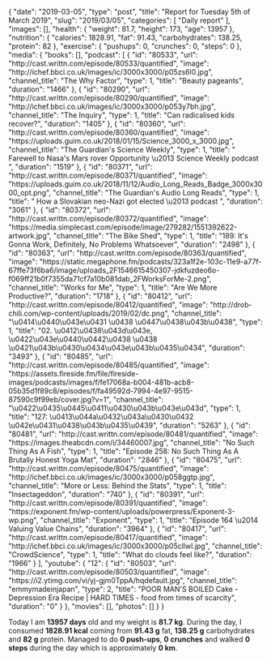 {
    "date": "2019-03-05",
    "type": "post",
    "title": "Report for Tuesday 5th of March 2019",
    "slug": "2019\/03\/05",
    "categories": [
        "Daily report"
    ],
    "images": [],
    "health": {
        "weight": 81.7,
        "height": 173,
        "age": 13957
    },
    "nutrition": {
        "calories": 1828.91,
        "fat": 91.43,
        "carbohydrates": 138.25,
        "protein": 82
    },
    "exercise": {
        "pushups": 0,
        "crunches": 0,
        "steps": 0
    },
    "media": {
        "books": [],
        "podcast": [
            {
                "id": "80533",
                "url": "http:\/\/cast.writtn.com\/episode\/80533\/quantified",
                "image": "http:\/\/ichef.bbci.co.uk\/images\/ic\/3000x3000\/p05zs6l0.jpg",
                "channel_title": "The Why Factor",
                "type": 1,
                "title": "Beauty pageants",
                "duration": "1466"
            },
            {
                "id": "80290",
                "url": "http:\/\/cast.writtn.com\/episode\/80290\/quantified",
                "image": "http:\/\/ichef.bbci.co.uk\/images\/ic\/3000x3000\/p053y7bh.jpg",
                "channel_title": "The Inquiry",
                "type": 1,
                "title": "Can radicalised kids recover?",
                "duration": "1405"
            },
            {
                "id": "80360",
                "url": "http:\/\/cast.writtn.com\/episode\/80360\/quantified",
                "image": "https:\/\/uploads.guim.co.uk\/2018\/01\/15\/Science_3000_x_3000.jpg",
                "channel_title": "The Guardian's Science Weekly",
                "type": 1,
                "title": " Farewell to Nasa's Mars rover Opportunity \u2013 Science Weekly podcast ",
                "duration": "1519"
            },
            {
                "id": "80371",
                "url": "http:\/\/cast.writtn.com\/episode\/80371\/quantified",
                "image": "https:\/\/uploads.guim.co.uk\/2018\/11\/12\/Audio_Long_Reads_Badge_3000x3000_opt.png",
                "channel_title": "The Guardian's Audio Long Reads",
                "type": 1,
                "title": " How a Slovakian neo-Nazi got elected \u2013 podcast ",
                "duration": "3061"
            },
            {
                "id": "80372",
                "url": "http:\/\/cast.writtn.com\/episode\/80372\/quantified",
                "image": "https:\/\/media.simplecast.com\/episode\/image\/279282\/1551392622-artwork.jpg",
                "channel_title": "The Bike Shed",
                "type": 1,
                "title": "189: It's Gonna Work, Definitely, No Problems Whatsoever",
                "duration": "2498"
            },
            {
                "id": "80363",
                "url": "http:\/\/cast.writtn.com\/episode\/80363\/quantified",
                "image": "https:\/\/static.megaphone.fm\/podcasts\/323a1f2e-103c-11e9-a77f-67ffe73f6ba6\/image\/uploads_2F1546615450307-jdkfuzdeo6o-f069ff21b0f7355da71cf7a10b081dab_2FWorksForMe-2.png",
                "channel_title": "Works for Me",
                "type": 1,
                "title": "Are We More Productive?",
                "duration": "1718"
            },
            {
                "id": "80412",
                "url": "http:\/\/cast.writtn.com\/episode\/80412\/quantified",
                "image": "http:\/\/drob-chili.com\/wp-content\/uploads\/2019\/02\/dc.png",
                "channel_title": "\u0414\u0440\u043e\u0431 \u0438 \u0447\u0438\u043b\u0438",
                "type": 1,
                "title": "02. \u0412\u0438\u043d\u043e, \u0422\u043e\u0440\u0442\u0438 \u0438 \u0421\u043b\u0430\u0434\u043e\u043b\u0435\u0434",
                "duration": "3493"
            },
            {
                "id": "80485",
                "url": "http:\/\/cast.writtn.com\/episode\/80485\/quantified",
                "image": "https:\/\/assets.fireside.fm\/file\/fireside-images\/podcasts\/images\/f\/fe17068a-b004-481b-acb8-05b35d1f89c8\/episodes\/f\/fa49592d-7994-4e97-9515-87590c9f99eb\/cover.jpg?v=1",
                "channel_title": "\u0422\u0435\u0445\u0411\u0430\u043b\u043e\u043d",
                "type": 1,
                "title": "127: \u0413\u044a\u0432\u043a\u0430\u0432 \u042e\u0431\u0438\u043b\u0435\u0439",
                "duration": "5263"
            },
            {
                "id": "80481",
                "url": "http:\/\/cast.writtn.com\/episode\/80481\/quantified",
                "image": "https:\/\/images.theabcdn.com\/i\/34460007.jpg",
                "channel_title": "No Such Thing As A Fish",
                "type": 1,
                "title": "Episode 258: No Such Thing As A Brutally Honest Yoga Mat",
                "duration": "2846"
            },
            {
                "id": "80475",
                "url": "http:\/\/cast.writtn.com\/episode\/80475\/quantified",
                "image": "http:\/\/ichef.bbci.co.uk\/images\/ic\/3000x3000\/p058ggtp.jpg",
                "channel_title": "More or Less: Behind the Stats",
                "type": 1,
                "title": "Insectageddon",
                "duration": "740"
            },
            {
                "id": "80391",
                "url": "http:\/\/cast.writtn.com\/episode\/80391\/quantified",
                "image": "https:\/\/exponent.fm\/wp-content\/uploads\/powerpress\/Exponent-3-wp.png",
                "channel_title": "Exponent",
                "type": 1,
                "title": "Episode 164 \u2014 Valuing Value Chains",
                "duration": "3964"
            },
            {
                "id": "80417",
                "url": "http:\/\/cast.writtn.com\/episode\/80417\/quantified",
                "image": "http:\/\/ichef.bbci.co.uk\/images\/ic\/3000x3000\/p05cllwl.jpg",
                "channel_title": "CrowdScience",
                "type": 1,
                "title": "What do clouds feel like?",
                "duration": "1966"
            }
        ],
        "youtube": {
            "12": {
                "id": "80503",
                "url": "http:\/\/cast.writtn.com\/episode\/80503\/quantified",
                "image": "https:\/\/i2.ytimg.com\/vi\/yj-gjm0TppA\/hqdefault.jpg",
                "channel_title": "emmymadeinjapan",
                "type": 2,
                "title": "POOR MAN'S BOILED Cake - Depression Era Recipe | HARD TIMES - food from times of scarcity",
                "duration": "0"
            }
        },
        "movies": [],
        "photos": []
    }
}

Today I am <strong>13957 days</strong> old and my weight is <strong>81.7 kg</strong>. During the day, I consumed <strong>1828.91 kcal</strong> coming from <strong>91.43 g</strong> fat, <strong>138.25 g</strong> carbohydrates and <strong>82 g</strong> protein. Managed to do <strong>0 push-ups</strong>, <strong>0 crunches</strong> and walked <strong>0 steps</strong> during the day which is approximately <strong>0 km</strong>.